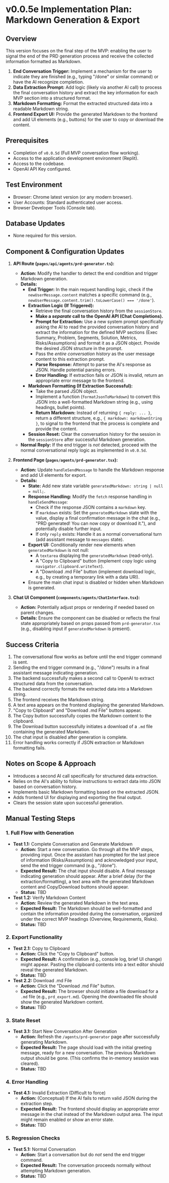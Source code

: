 # v0.0.5e Implementation Plan: Markdown Generation & Export

## Overview

This version focuses on the final step of the MVP: enabling the user to signal the end of the PRD generation process and receive the collected information formatted as Markdown.

1.  **End Conversation Trigger:** Implement a mechanism for the user to indicate they are finished (e.g., typing "/done" or similar command) or have the AI recognize completion.
2.  **Data Extraction Prompt:** Add logic (likely via another AI call) to process the final conversation history and extract the key information for each MVP section into a structured format.
3.  **Markdown Formatting:** Format the extracted structured data into a readable Markdown string.
4.  **Frontend Export UI:** Provide the generated Markdown to the frontend and add UI elements (e.g., buttons) for the user to copy or download the content.

## Prerequisites

-   Completion of `v0.0.5d` (Full MVP conversation flow working).
-   Access to the application development environment (Replit).
-   Access to the codebase.
-   OpenAI API Key configured.

## Test Environment

-   Browser: Chrome latest version (or any modern browser).
-   User Accounts: Standard authenticated user access.
-   Browser Developer Tools (Console tab).

## Database Updates

-   None required for this version.

## Component & Configuration Updates

1.  **API Route (`pages/api/agents/prd-generator.ts`):**
    *   **Action:** Modify the handler to detect the end condition and trigger Markdown generation.
    *   **Details:**
        *   **End Trigger:** In the main request handling logic, check if the `newUserMessage.content` matches a specific command (e.g., `newUserMessage.content.trim().toLowerCase() === '/done'`).
        *   **Extraction Logic (If Triggered):**
            *   Retrieve the final conversation history from the `sessionStore`.
            *   **Make a *separate* call to the OpenAI API (Chat Completions).**
            *   **Prompt for Extraction:** Use a new system prompt specifically asking the AI to read the provided conversation history and extract the information for the defined MVP sections (Exec Summary, Problem, Segments, Solution, Metrics, Risks/Assumptions) and format it as a JSON object. Provide the desired JSON structure in the prompt.
            *   Pass the *entire conversation history* as the user message content to this extraction prompt.
            *   **Parse Response:** Attempt to parse the AI's response as JSON. Handle potential parsing errors.
            *   **Error Handling:** If extraction fails or JSON is invalid, return an appropriate error message to the frontend.
        *   **Markdown Formatting (If Extraction Successful):**
            *   Take the parsed JSON object.
            *   Implement a function (`formatJsonToMarkdown`) to convert this JSON into a well-formatted Markdown string (e.g., using headings, bullet points).
            *   **Return Markdown:** Instead of returning `{ reply: ... }`, return a different structure, e.g., `{ markdown: markdownString }`, to signal to the frontend that the process is complete and provide the content.
        *   **Session Reset:** Clear the conversation history for the session in the `sessionStore` after successful Markdown generation.
    *   **Normal Reply:** If the end trigger is *not* detected, proceed with the normal conversational reply logic as implemented in `v0.0.5d`.

2.  **Frontend Page (`pages/agents/prd-generator.tsx`):**
    *   **Action:** Update `handleSendMessage` to handle the Markdown response and add UI elements for export.
    *   **Details:**
        *   **State:** Add new state variable `generatedMarkdown: string | null = null;`.
        *   **Response Handling:** Modify the `fetch` response handling in `handleSendMessage`:
            *   Check if the response JSON contains a `markdown` key.
            *   If `markdown` exists: Set the `generatedMarkdown` state with the value, display a final confirmation message in the chat (e.g., "PRD generated! You can now copy or download it."), and potentially disable further input.
            *   If only `reply` exists: Handle it as a normal conversational turn (add assistant message to `messages` state).
        *   **Export UI:** Conditionally render new elements when `generatedMarkdown` is not null:
            *   A `textarea` displaying the `generatedMarkdown` (read-only).
            *   A "Copy to Clipboard" button (implement copy logic using `navigator.clipboard.writeText`).
            *   A "Download .md File" button (implement download logic, e.g., by creating a temporary link with a data URI).
        *   Ensure the main chat input is disabled or hidden when Markdown is generated.

3.  **Chat UI Component (`components/agents/ChatInterface.tsx`):**
    *   **Action:** Potentially adjust props or rendering if needed based on parent changes.
    *   **Details:** Ensure the component can be disabled or reflects the final state appropriately based on props passed from `prd-generator.tsx` (e.g., disabling input if `generatedMarkdown` is present).

## Success Criteria

1.  The conversational flow works as before until the end trigger command is sent.
2.  Sending the end trigger command (e.g., "/done") results in a final assistant message indicating generation.
3.  The backend successfully makes a second call to OpenAI to extract structured data from the conversation.
4.  The backend correctly formats the extracted data into a Markdown string.
5.  The frontend receives the Markdown string.
6.  A text area appears on the frontend displaying the generated Markdown.
7.  "Copy to Clipboard" and "Download .md File" buttons appear.
8.  The Copy button successfully copies the Markdown content to the clipboard.
9.  The Download button successfully initiates a download of a `.md` file containing the generated Markdown.
10. The chat input is disabled after generation is complete.
11. Error handling works correctly if JSON extraction or Markdown formatting fails.

## Notes on Scope & Approach

*   Introduces a second AI call specifically for structured data extraction.
*   Relies on the AI's ability to follow instructions to extract data into JSON based on conversation history.
*   Implements basic Markdown formatting based on the extracted JSON.
*   Adds frontend UI for displaying and exporting the final output.
*   Clears the session state upon successful generation.

## Manual Testing Steps

### 1. Full Flow with Generation
-   **Test 1.1:** Complete Conversation and Generate Markdown
    -   **Action:** Start a new conversation. Go through all the MVP steps, providing input. Once the assistant has prompted for the last piece of information (Risks/Assumptions) and acknowledged your input, send the end trigger command (e.g., "/done").
    -   **Expected Result:** The chat input should disable. A final message indicating generation should appear. After a brief delay (for the extraction/formatting), a text area with the generated Markdown content and Copy/Download buttons should appear.
    -   **Status:** TBD
-   **Test 1.2:** Verify Markdown Content
    -   **Action:** Review the generated Markdown in the text area.
    -   **Expected Result:** The Markdown should be well-formatted and contain the information provided during the conversation, organized under the correct MVP headings (Overview, Requirements, Risks).
    -   **Status:** TBD

### 2. Export Functionality
-   **Test 2.1:** Copy to Clipboard
    -   **Action:** Click the "Copy to Clipboard" button.
    -   **Expected Result:** A confirmation (e.g., console log, brief UI change) might appear. Pasting the clipboard contents into a text editor should reveal the generated Markdown.
    -   **Status:** TBD
-   **Test 2.2:** Download .md File
    -   **Action:** Click the "Download .md File" button.
    -   **Expected Result:** The browser should initiate a file download for a `.md` file (e.g., `prd_export.md`). Opening the downloaded file should show the generated Markdown content.
    -   **Status:** TBD

### 3. State Reset
-   **Test 3.1:** Start New Conversation After Generation
    -   **Action:** Refresh the `/agents/prd-generator` page after successfully generating Markdown.
    -   **Expected Result:** The page should load with the initial greeting message, ready for a new conversation. The previous Markdown output should be gone. (This confirms the in-memory session was cleared).
    -   **Status:** TBD

### 4. Error Handling
-   **Test 4.1:** Invalid Extraction (Difficult to force)
    -   **Action:** (Conceptual) If the AI fails to return valid JSON during the extraction step.
    -   **Expected Result:** The frontend should display an appropriate error message in the chat instead of the Markdown output area. The input might remain enabled or show an error state.
    -   **Status:** TBD

### 5. Regression Checks
-   **Test 5.1:** Normal Conversation
    -   **Action:** Start a conversation but do *not* send the end trigger command.
    -   **Expected Result:** The conversation proceeds normally without attempting Markdown generation.
    -   **Status:** TBD 